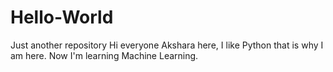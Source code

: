 # Hello-World
Just another repository
Hi everyone
Akshara here, I like Python that is why I am here.
Now I'm learning Machine Learning.
